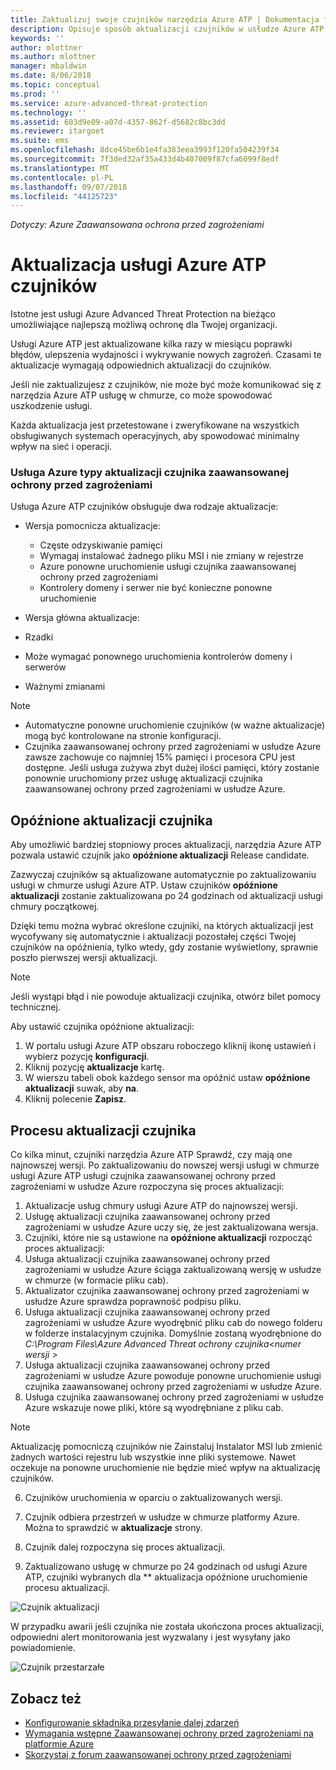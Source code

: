 ```yaml
---
title: Zaktualizuj swoje czujników narzędzia Azure ATP | Dokumentacja firmy Microsoft
description: Opisuje sposób aktualizacji czujników w usłudze Azure ATP.
keywords: ''
author: mlottner
ms.author: mlottner
manager: mbaldwin
ms.date: 8/06/2018
ms.topic: conceptual
ms.prod: ''
ms.service: azure-advanced-threat-protection
ms.technology: ''
ms.assetid: 603d9e09-a07d-4357-862f-d5682c8bc3dd
ms.reviewer: itargoet
ms.suite: ems
ms.openlocfilehash: 8dce45be6b1e4fa383eea3993f120fa504239f34
ms.sourcegitcommit: 7f3ded32af35a433d4b407009f87cfa6099f8edf
ms.translationtype: MT
ms.contentlocale: pl-PL
ms.lasthandoff: 09/07/2018
ms.locfileid: "44125723"
---
```

*Dotyczy: Azure Zaawansowana ochrona przed zagrożeniami*


# <a name="update-azure-atp-sensors"></a>Aktualizacja usługi Azure ATP czujników
Istotne jest usługi Azure Advanced Threat Protection na bieżąco umożliwiające najlepszą możliwą ochronę dla Twojej organizacji.

Usługi Azure ATP jest aktualizowane kilka razy w miesiącu poprawki błędów, ulepszenia wydajności i wykrywanie nowych zagrożeń. Czasami te aktualizacje wymagają odpowiednich aktualizacji do czujników. 

Jeśli nie zaktualizujesz z czujników, nie może być może komunikować się z narzędzia Azure ATP usługę w chmurze, co może spowodować uszkodzenie usługi.

Każda aktualizacja jest przetestowane i zweryfikowane na wszystkich obsługiwanych systemach operacyjnych, aby spowodować minimalny wpływ na sieć i operacji.

### <a name="azure-atp-sensor-update-types"></a>Usługa Azure typy aktualizacji czujnika zaawansowanej ochrony przed zagrożeniami   

Usługa Azure ATP czujników obsługuje dwa rodzaje aktualizacje:
- Wersja pomocnicza aktualizacje: 
  - Częste odzyskiwanie pamięci 
  - Wymagaj instalować żadnego pliku MSI i nie zmiany w rejestrze
  - Azure ponowne uruchomienie usługi czujnika zaawansowanej ochrony przed zagrożeniami
  - Kontrolery domeny i serwer nie być konieczne ponowne uruchomienie

- Wersja główna aktualizacje:
 - Rzadki
 - Może wymagać ponownego uruchomienia kontrolerów domeny i serwerów
 - Ważnymi zmianami 

> [!NOTE]
>- Automatyczne ponowne uruchomienie czujników (w ważne aktualizacje) mogą być kontrolowane na stronie konfiguracji. 
> - Czujnika zaawansowanej ochrony przed zagrożeniami w usłudze Azure zawsze zachowuje co najmniej 15% pamięci i procesora CPU jest dostępne. Jeśli usługa zużywa zbyt dużej ilości pamięci, który zostanie ponownie uruchomiony przez usługę aktualizacji czujnika zaawansowanej ochrony przed zagrożeniami w usłudze Azure.

## <a name="delayed-sensor-update"></a>Opóźnione aktualizacji czujnika
Aby umożliwić bardziej stopniowy proces aktualizacji, narzędzia Azure ATP pozwala ustawić czujnik jako **opóźnione aktualizacji** Release candidate. 

Zazwyczaj czujników są aktualizowane automatycznie po zaktualizowaniu usługi w chmurze usługi Azure ATP. Ustaw czujników **opóźnione aktualizacji** zostanie zaktualizowana po 24 godzinach od aktualizacji usługi chmury początkowej.

Dzięki temu można wybrać określone czujniki, na których aktualizacji jest wycofywany się automatycznie i aktualizacji pozostałej części Twojej czujników na opóźnienia, tylko wtedy, gdy zostanie wyświetlony, sprawnie poszło pierwszej wersji aktualizacji.

> [!NOTE]
> Jeśli wystąpi błąd i nie powoduje aktualizacji czujnika, otwórz bilet pomocy technicznej.

Aby ustawić czujnika opóźnione aktualizacji:

1. W portalu usługi Azure ATP obszaru roboczego kliknij ikonę ustawień i wybierz pozycję **konfiguracji**.
2. Kliknij pozycję **aktualizacje** kartę.
3. W wierszu tabeli obok każdego sensor ma opóźnić ustaw **opóźnione aktualizacji** suwak, aby **na**.
4. Kliknij polecenie **Zapisz**.
 
## <a name="sensor-update-process"></a>Procesu aktualizacji czujnika

Co kilka minut, czujniki narzędzia Azure ATP Sprawdź, czy mają one najnowszej wersji. Po zaktualizowaniu do nowszej wersji usługi w chmurze usługi Azure ATP usługi czujnika zaawansowanej ochrony przed zagrożeniami w usłudze Azure rozpoczyna się proces aktualizacji:

1. Aktualizacje usług chmury usługi Azure ATP do najnowszej wersji.
2. Usługę aktualizacji czujnika zaawansowanej ochrony przed zagrożeniami w usłudze Azure uczy się, że jest zaktualizowana wersja.
3. Czujniki, które nie są ustawione na **opóźnione aktualizacji** rozpocząć proces aktualizacji:
  1. Usługa aktualizacji czujnika zaawansowanej ochrony przed zagrożeniami w usłudze Azure ściąga zaktualizowaną wersję w usłudze w chmurze (w formacie pliku cab).
  2. Aktualizator czujnika zaawansowanej ochrony przed zagrożeniami w usłudze Azure sprawdza poprawność podpisu pliku.
  3. Usługa aktualizacji czujnika zaawansowanej ochrony przed zagrożeniami w usłudze Azure wyodrębnić pliku cab do nowego folderu w folderze instalacyjnym czujnika. Domyślnie zostaną wyodrębnione do *C:\Program Files\Azure Advanced Threat ochrony czujnika\<numer wersji >*
  4. Usługa aktualizacji czujnika zaawansowanej ochrony przed zagrożeniami w usłudze Azure powoduje ponowne uruchomienie usługi czujnika zaawansowanej ochrony przed zagrożeniami w usłudze Azure.
  5. Usługa czujnika zaawansowanej ochrony przed zagrożeniami w usłudze Azure wskazuje nowe pliki, które są wyodrębniane z pliku cab.
  > [!NOTE]
  >Aktualizację pomocniczą czujników nie Zainstaluj Instalator MSI lub zmienić żadnych wartości rejestru lub wszystkie inne pliki systemowe. Nawet oczekuje na ponowne uruchomienie nie będzie mieć wpływ na aktualizację czujników. 
  6. Czujników uruchomienia w oparciu o zaktualizowanych wersji.
  7. Czujnik odbiera przestrzeń w usłudze w chmurze platformy Azure. Można to sprawdzić w **aktualizacje** strony.
  8. Czujnik dalej rozpoczyna się proces aktualizacji. 

4. Zaktualizowano usługę w chmurze po 24 godzinach od usługi Azure ATP, czujniki wybranych dla ** aktualizacja opóźnione uruchomienie procesu aktualizacji.

![Czujnik aktualizacji](./media/sensor-update.png)


W przypadku awarii jeśli czujnika nie została ukończona proces aktualizacji, odpowiedni alert monitorowania jest wyzwalany i jest wysyłany jako powiadomienie.

![Czujnik przestarzałe](./media/sensor-outdated.png)


## <a name="see-also"></a>Zobacz też

- [Konfigurowanie składnika przesyłanie dalej zdarzeń](configure-event-forwarding.md)
- [Wymagania wstępne Zaawansowanej ochrony przed zagrożeniami na platformie Azure](atp-prerequisites.md)
- [Skorzystaj z forum zaawansowanej ochrony przed zagrożeniami](https://aka.ms/azureatpcommunity)
